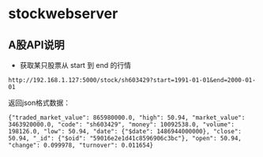 # stockwebserver
## A股API说明

- 获取某只股票从 start 到 end 的行情
```
http://192.168.1.127:5000/stock/sh603429?start=1991-01-01&end=2000-01-01
```
返回json格式数据：
```
{"traded_market_value": 865980000.0, "high": 50.94, "market_value": 3463920000.0, "code": "sh603429", "money": 10092538.0, "volume": 198126.0, "low": 50.94, "date": {"$date": 1486944000000}, "close": 50.94, "_id": {"$oid": "59016e2e1d41c8596906c3bc"}, "open": 50.94, "change": 0.099978, "turnover": 0.011654}
```
